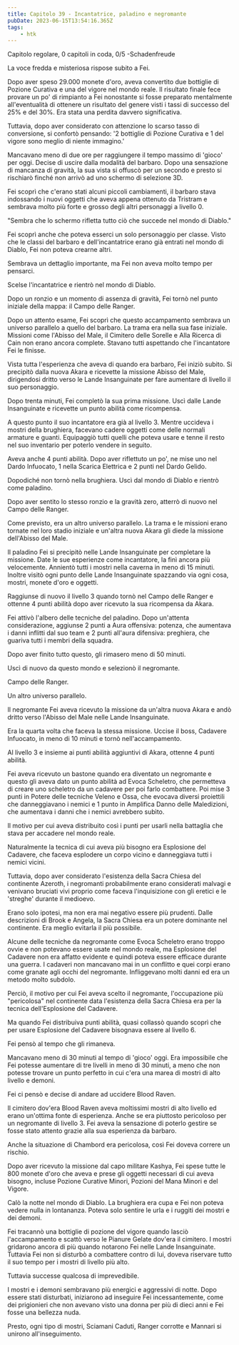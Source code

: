 ```yaml
---
title: Capitolo 39 - Incantatrice, paladino e negromante
pubDate: 2023-06-15T13:54:16.365Z
tags:
    - htk
---
```



Capitolo regolare,
0 capitoli in coda, 0/5
-Schadenfreude

La voce fredda e misteriosa rispose subito a Fei.

Dopo aver speso 29.000 monete d'oro, aveva convertito due bottiglie di Pozione Curativa e una del vigore nel mondo reale. Il risultato finale fece provare un po' di rimpianto a Fei nonostante si fosse preparato mentalmente all'eventualità di ottenere un risultato del genere visti i tassi di successo del 25% e del 30%. Era stata una perdita davvero significativa.

Tuttavia, dopo aver considerato con attenzione lo scarso tasso di conversione, si confortò pensando: '2 bottiglie di Pozione Curativa e 1 del vigore sono meglio di niente immagino.'

Mancavano meno di due ore per raggiungere il tempo massimo di 'gioco' per oggi. Decise di uscire dalla modalità del barbaro. Dopo una sensazione di mancanza di gravità, la sua vista si offuscò per un secondo e presto si rischiarò finché non arrivò ad uno schermo di selezione 3D.

Fei scoprì che c'erano stati alcuni piccoli cambiamenti, il barbaro stava indossando i nuovi oggetti che aveva appena ottenuto da Tristram e sembrava molto più forte e grosso degli altri personaggi a livello 0.

"Sembra che lo schermo rifletta tutto ciò che succede nel mondo di Diablo."

Fei scoprì anche che poteva esserci un solo personaggio per classe. Visto che le classi del barbaro e dell'incantatrice erano già entrati nel mondo di Diablo, Fei non poteva crearne altri.

Sembrava un dettaglio importante, ma Fei non aveva molto tempo per pensarci.

Scelse l'incantatrice e rientrò nel mondo di Diablo.

Dopo un ronzio e un momento di assenza di gravità, Fei tornò nel punto iniziale della mappa: il Campo delle Ranger.

Dopo un attento esame, Fei scoprì che questo accampamento sembrava un universo parallelo a quello del barbaro. La trama era nella sua fase iniziale. Missioni come l'Abisso del Male, il Cimitero delle Sorelle e Alla Ricerca di Cain non erano ancora complete. Stavano tutti aspettando che l'incantatore Fei le finisse.

Vista tutta l'esperienza che aveva di quando era barbaro, Fei iniziò subito. Si precipitò dalla nuova Akara e ricevette la missione Abisso del Male, dirigendosi dritto verso le Lande Insanguinate per fare aumentare di livello il suo personaggio.

Dopo trenta minuti, Fei completò la sua prima missione. Uscì dalle Lande Insanguinate e ricevette un punto abilità come ricompensa.

A questo punto il suo incantatore era già al livello 3. Mentre uccideva i mostri della brughiera, facevano cadere oggetti come delle normali armature e guanti. Equipaggiò tutti quelli che poteva usare e tenne il resto nel suo inventario per poterlo vendere in seguito.

Aveva anche 4 punti abilità. Dopo aver riflettuto un po', ne mise uno nel Dardo Infuocato, 1 nella Scarica Elettrica e 2 punti nel Dardo Gelido.

Dopodiché non tornò nella brughiera. Uscì dal mondo di Diablo e rientrò come paladino.

Dopo aver sentito lo stesso ronzio e la gravità zero, atterrò di nuovo nel Campo delle Ranger.

Come previsto, era un altro universo parallelo. La trama e le missioni erano tornate nel loro stadio iniziale e un'altra nuova Akara gli diede la missione dell'Abisso del Male.

Il paladino Fei si precipitò nelle Lande Insanguinate per completare la missione. Date le sue esperienze come incantatore, la finì ancora più velocemente. Annientò tutti i mostri nella caverna in meno di 15 minuti. Inoltre visitò ogni punto delle Lande Insanguinate spazzando via ogni cosa, mostri, monete d'oro e oggetti.

Raggiunse di nuovo il livello 3 quando tornò nel Campo delle Ranger e ottenne 4 punti abilità dopo aver ricevuto la sua ricompensa da Akara.

Fei attivò l'albero delle tecniche del paladino. Dopo un'attenta considerazione, aggiunse 2 punti a Aura offensiva: potenza, che aumentava i danni inflitti dal suo team e 2 punti all'aura difensiva: preghiera, che guariva tutti i membri della squadra.

Dopo aver finito tutto questo, gli rimasero meno di 50 minuti.

Uscì di nuovo da questo mondo e selezionò il negromante.

Campo delle Ranger.

Un altro universo parallelo.

Il negromante Fei aveva ricevuto la missione da un'altra nuova Akara e andò dritto verso l'Abisso del Male nelle Lande Insanguinate.

Era la quarta volta che faceva la stessa missione. Uccise il boss, Cadavere Infuocato, in meno di 10 minuti e tornò nell'accampamento.

Al livello 3 e insieme ai punti abilità aggiuntivi di Akara, ottenne 4 punti abilità.

Fei aveva ricevuto un bastone quando era diventato un negromante e questo gli aveva dato un punto abilità ad Evoca Scheletro, che permetteva di creare uno scheletro da un cadavere per poi farlo combattere. Poi mise 3 punti in Potere delle tecniche Veleno e Ossa, che evocava diversi proiettili che danneggiavano i nemici e 1 punto in Amplifica Danno delle Maledizioni, che aumentava i danni che i nemici avrebbero subìto.

Il motivo per cui aveva distribuito così i punti per usarli nella battaglia che stava per accadere nel mondo reale.

Naturalmente la tecnica di cui aveva più bisogno era Esplosione del Cadavere, che faceva esplodere un corpo vicino e danneggiava tutti i nemici vicini.

Tuttavia, dopo aver considerato l'esistenza della Sacra Chiesa del continente Azeroth, i negromanti probabilmente erano considerati malvagi e venivano bruciati vivi proprio come faceva l'inquisizione con gli eretici e le 'streghe' durante il medioevo.

Erano solo ipotesi, ma non era mai negativo essere più prudenti. Dalle descrizioni di Brook e Angela, la Sacra Chiesa era un potere dominante nel continente. Era meglio evitarla il più possibile.

Alcune delle tecniche da negromante come Evoca Scheletro erano troppo ovvie e non potevano essere usate nel mondo reale, ma Esplosione del Cadavere non era affatto evidente e quindi poteva essere efficace durante una guerra. I cadaveri non mancavano mai in un conflitto e quei corpi erano come granate agli occhi del negromante. Infliggevano molti danni ed era un metodo molto subdolo.

Perciò, il motivo per cui Fei aveva scelto il negromante, l'occupazione più "pericolosa" nel continente data l'esistenza della Sacra Chiesa era per la tecnica dell'Esplosione del Cadavere.

Ma quando Fei distribuiva punti abilità, quasi collassò quando scoprì che per usare Esplosione del Cadavere bisognava essere al livello 6.

Fei pensò al tempo che gli rimaneva.

Mancavano meno di 30 minuti al tempo di 'gioco' oggi. Era impossibile che Fei potesse aumentare di tre livelli in meno di 30 minuti, a meno che non potesse trovare un punto perfetto in cui c'era una marea di mostri di alto livello e demoni.

Fei ci pensò e decise di andare ad uccidere Blood Raven.

Il cimitero dov'era Blood Raven aveva moltissimi mostri di alto livello ed erano un'ottima fonte di esperienza. Anche se era piuttosto pericoloso per un negromante di livello 3. Fei aveva la sensazione di poterlo gestire se fosse stato attento grazie alla sua esperienza da barbaro.

Anche la situazione di Chambord era pericolosa, così Fei doveva correre un rischio.

Dopo aver ricevuto la missione dal capo militare Kashya, Fei spese tutte le 800 monete d'oro che aveva e prese gli oggetti necessari di cui aveva bisogno, incluse Pozione Curative Minori, Pozioni del Mana Minori e del Vigore.

Calò la notte nel mondo di Diablo. La brughiera era cupa e Fei non poteva vedere nulla in lontananza. Poteva solo sentire le urla e i ruggiti dei mostri e dei demoni.

Fei tracannò una bottiglie di pozione del vigore quando lasciò l'accampamento e scattò verso le Pianure Gelate dov'era il cimitero. I mostri gridarono ancora di più quando notarono Fei nelle Lande Insanguinate. Tuttavia Fei non si disturbò a combattere contro di lui, doveva riservare tutto il suo tempo per i mostri di livello più alto.

Tuttavia successe qualcosa di imprevedibile.

I mostri e i demoni sembravano più energici e aggressivi di notte. Dopo essere stati disturbati, iniziarono ad inseguire Fei incessantemente, come dei prigionieri che non avevano visto una donna per più di dieci anni e Fei fosse una bellezza nuda.

Presto, ogni tipo di mostri, Sciamani Caduti, Ranger corrotte e Mannari si unirono all'inseguimento.





